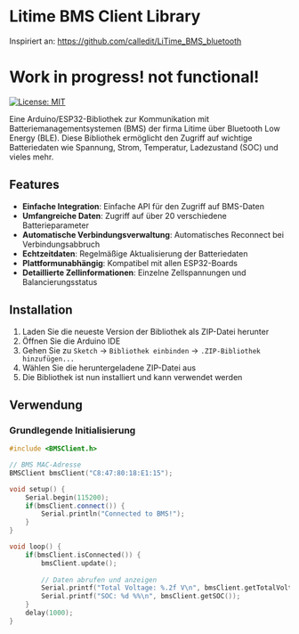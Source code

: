 # Litime BMS Client Library

Inspiriert an:
https://github.com/calledit/LiTime_BMS_bluetooth

# Work in progress! not functional!

[![License: MIT](https://img.shields.io/badge/License-MIT-yellow.svg)](https://opensource.org/licenses/MIT)

Eine Arduino/ESP32-Bibliothek zur Kommunikation mit Batteriemanagementsystemen (BMS) der firma Litime über Bluetooth Low Energy (BLE). Diese Bibliothek ermöglicht den Zugriff auf wichtige Batteriedaten wie Spannung, Strom, Temperatur, Ladezustand (SOC) und vieles mehr.

## Features

- **Einfache Integration**: Einfache API für den Zugriff auf BMS-Daten
- **Umfangreiche Daten**: Zugriff auf über 20 verschiedene Batterieparameter
- **Automatische Verbindungsverwaltung**: Automatisches Reconnect bei Verbindungsabbruch
- **Echtzeitdaten**: Regelmäßige Aktualisierung der Batteriedaten
- **Plattformunabhängig**: Kompatibel mit allen ESP32-Boards
- **Detaillierte Zellinformationen**: Einzelne Zellspannungen und Balancierungsstatus

## Installation

1. Laden Sie die neueste Version der Bibliothek als ZIP-Datei herunter
2. Öffnen Sie die Arduino IDE
3. Gehen Sie zu `Sketch` -> `Bibliothek einbinden` -> `.ZIP-Bibliothek hinzufügen...`
4. Wählen Sie die heruntergeladene ZIP-Datei aus
5. Die Bibliothek ist nun installiert und kann verwendet werden

## Verwendung

### Grundlegende Initialisierung

```cpp
#include <BMSClient.h>

// BMS MAC-Adresse
BMSClient bmsClient("C8:47:80:18:E1:15");

void setup() {
    Serial.begin(115200);
    if(bmsClient.connect()) {
        Serial.println("Connected to BMS!");
    }
}

void loop() {
    if(bmsClient.isConnected()) {
        bmsClient.update();
        
        // Daten abrufen und anzeigen
        Serial.printf("Total Voltage: %.2f V\n", bmsClient.getTotalVoltage());
        Serial.printf("SOC: %d %%\n", bmsClient.getSOC());
    }
    delay(1000);
}
